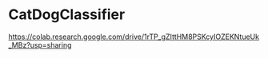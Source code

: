 # CatDogClassifier

https://colab.research.google.com/drive/1rTP_gZIttHM8PSKcyIOZEKNtueUk_MBz?usp=sharing
